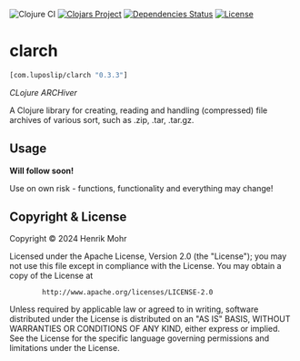 ![Clojure CI](https://github.com/luposlip/clarch/workflows/Clojure%20CI/badge.svg?branch=main) [![Clojars Project](https://img.shields.io/clojars/v/com.luposlip/clarch.svg)](https://clojars.org/com.luposlip/clarch) [![Dependencies Status](https://versions.deps.co/luposlip/clarch/status.svg)](https://versions.deps.co/luposlip/clarch) [![License](https://img.shields.io/badge/License-Apache%202.0-blue.svg)](https://opensource.org/licenses/Apache-2.0)

# clarch

```clojure
[com.luposlip/clarch "0.3.3"]
```

_CLojure ARCHiver_

A Clojure library for creating, reading and handling (compressed) file archives
of various sort, such as .zip, .tar, .tar.gz.

## Usage

**Will follow soon!**

Use on own risk - functions, functionality and everything may change!

## Copyright & License

Copyright © 2024 Henrik Mohr

Licensed under the Apache License, Version 2.0 (the "License");
you may not use this file except in compliance with the License.
You may obtain a copy of the License at

            http://www.apache.org/licenses/LICENSE-2.0

Unless required by applicable law or agreed to in writing, software
distributed under the License is distributed on an "AS IS" BASIS,
WITHOUT WARRANTIES OR CONDITIONS OF ANY KIND, either express or implied.
See the License for the specific language governing permissions and
limitations under the License.
